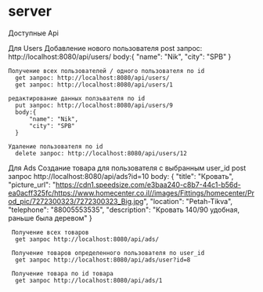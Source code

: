 # server
Доступные Api

Для Users
    Добавление нового пользователя
      post запрос:  http://localhost:8080/api/users/ 
      body:{
          "name": "Nik",
          "city": "SPB"
      }

    Получение всех пользователей / одного пользователя по id
      get запрос: http://localhost:8080/api/users/
      get запрос: http://localhost:8080/api/users/1

    редактирование данных ползьвателя по id
      put запрос: http://localhost:8080/api/users/9
      body:{
          "name": "Nik",
          "city": "SPB"
      }

    Удаление пользователя по id
      delete запрос: http://localhost:8080/api/users/12
    
Для Ads
    Создание товара для пользователя с выбранным user_id
      post запрос  http://localhost:8080/api/ads?id=10
      body: {
      "title": "Кровать",
      "picture_url": "https://cdn1.speedsize.com/e3baa240-c8b7-44c1-b56d-ea0acff325fc/https://www.homecenter.co.il//images/Fittings/homecenter/Prod_pic/7272300323/7272300323_Big.jpg",
      "location": "Petah-Tikva",
      "telephone": "88005553535",
      "description": "Кровать 140/90 удобная, раньше была деревом"
       }
       
     Получение всех товаров
      get запрос http://localhost:8080/api/ads/
      
     Получение товаров определенного пользователя по user_id
      get запрос http://localhost:8080/api/ads/user?id=8
      
     Получение товара по id товара
      get запрос http://localhost:8080/api/ads/1
     


